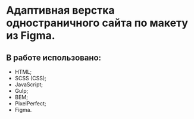 # Адаптивная верстка одностраничного сайта по макету из Figma.

## В работе использовано:
- HTML;
- SCSS (CSS);
- JavaScript;
- Gulp;
- BEM;
- PixelPerfect;
- Figma.
